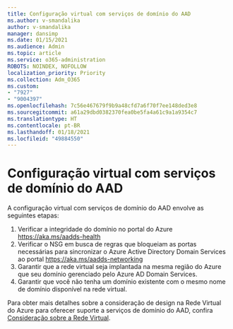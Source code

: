 ```yaml
---
title: Configuração virtual com serviços de domínio do AAD
ms.author: v-smandalika
author: v-smandalika
manager: dansimp
ms.date: 01/15/2021
ms.audience: Admin
ms.topic: article
ms.service: o365-administration
ROBOTS: NOINDEX, NOFOLLOW
localization_priority: Priority
ms.collection: Adm_O365
ms.custom:
- "7927"
- "9004397"
ms.openlocfilehash: 7c56e467679f9b9a48cfd7a6f70f7ee148ded3e8
ms.sourcegitcommit: a61a29dbd0382370fea0be5fa4a61c9a1a9354c7
ms.translationtype: HT
ms.contentlocale: pt-BR
ms.lasthandoff: 01/18/2021
ms.locfileid: "49884550"
---
```

# <a name="virtual-configuration-with-aad-domain-services"></a>Configuração virtual com serviços de domínio do AAD

A configuração virtual com serviços de domínio do AAD envolve as seguintes etapas: 

1. Verificar a integridade do domínio no portal do Azure https://aka.ms/aadds-health
2. Verificar o NSG em busca de regras que bloqueiam as portas necessárias para sincronizar o Azure Active Directory Domain Services ao portal https://aka.ms/aadds-networking
3. Garantir que a rede virtual seja implantada na mesma região do Azure que seu domínio gerenciado pelo Azure AD Domain Services.
4. Garantir que você não tenha um domínio existente com o mesmo nome de domínio disponível na rede virtual.

Para obter mais detalhes sobre a consideração de design na Rede Virtual do Azure para oferecer suporte a serviços de domínio do AAD, confira [Consideração sobre a Rede Virtual](https://docs.microsoft.com/azure/active-directory-domain-services/network-considerations).

